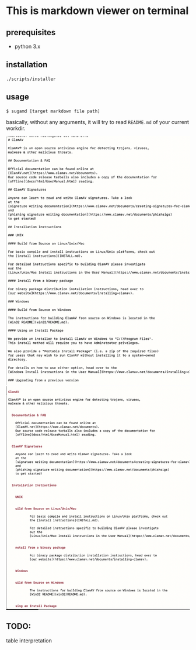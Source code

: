 # This is markdown viewer on terminal

## prerequisites

- python 3.x

## installation

```
./scripts/installer
```

## usage

```
$ sugamd [target markdown file path]
```

basically, without any arguments, it will try to read `README.md` of your current workdir.

![Test Image 1](images/old2.png)
![Test Image 1](images/new2.png)


## TODO:

table interpretation

